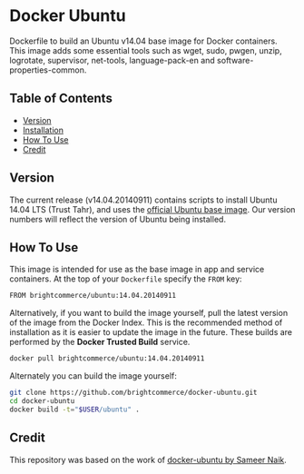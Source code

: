 # Docker Ubuntu

Dockerfile to build an Ubuntu v14.04 base image for Docker containers. This image adds some essential tools such as wget, sudo, pwgen, unzip, logrotate, supervisor, net-tools, language-pack-en and software-properties-common.

## Table of Contents

- [Version](#version)
- [Installation](#installation)
- [How To Use](#how-to-use)
- [Credit](#credit)

## Version

The current release (v14.04.20140911) contains scripts to install Ubuntu 14.04 LTS (Trust Tahr), and uses the [official Ubuntu base image](https://registry.hub.docker.com/_/ubuntu/). Our version numbers will reflect the version of Ubuntu being installed.

## How To Use

This image is intended for use as the base image in app and service containers. At the top of your `Dockerfile` specify the `FROM` key:

``` bash
FROM brightcommerce/ubuntu:14.04.20140911
```

Alternatively, if you want to build the image yourself, pull the latest version of the image from the Docker Index. This is the recommended method of installation as it is easier to update the image in the future. These builds are performed by the **Docker Trusted Build** service.

``` bash
docker pull brightcommerce/ubuntu:14.04.20140911
```

Alternately you can build the image yourself:

``` bash
git clone https://github.com/brightcommerce/docker-ubuntu.git
cd docker-ubuntu
docker build -t="$USER/ubuntu" .
```

## Credit

This repository was based on the work of [docker-ubuntu by Sameer Naik](https://github.com/sameersbn/docker-ubuntu).
